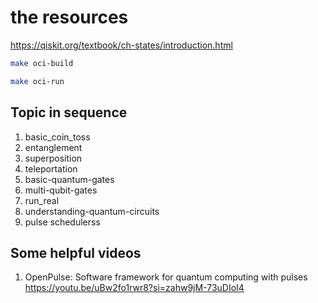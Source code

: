 # the resources
https://qiskit.org/textbook/ch-states/introduction.html

```bash
make oci-build

make oci-run
```

## Topic in sequence

1. basic_coin_toss
2. entanglement
3. superposition
4. teleportation
5. basic-quantum-gates
6. multi-qubit-gates
7. run_real
8. understanding-quantum-circuits
9. pulse schedulerss

## Some helpful videos

1. OpenPulse: Software framework for quantum computing with pulses <https://youtu.be/uBw2fo1rwr8?si=zahw9jM-73uDIoI4>
